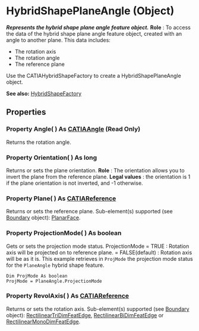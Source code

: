 # HybridShapePlaneAngle (Object)

**_Represents the hybrid shape plane angle feature object._**
**Role** : To access the data of the hybrid shape plane angle feature object, created with an angle to another plane. This data includes:

  * The rotation axis
  * The rotation angle
  * The reference plane

Use the CATIAHybridShapeFactory to create a HybridShapePlaneAngle object.

**See also:**      [HybridShapeFactory](../GSMInterfaces/interface_HybridShapeFactory_68680.md)

## Properties

### Property **Angle**( ) As [CATIAAngle](../KnowledgeInterfaces/interface_Angle_5497.md) (Read Only)

Returns the rotation angle.  
### Property **Orientation**( ) As long

Returns or sets the plane orientation.
**Role** : The orientation allows you to invert the plane from the reference plane.
**Legal values** : the orientation is 1 if the plane orientation is not inverted, and -1 otherwise.  
### Property **Plane**( ) As [CATIAReference](../InfInterfaces/interface_Reference_17481.md)

Returns or sets the reference plane.
Sub-element(s) supported (see [Boundary](../MecModInterfaces/interface_Boundary_14542.md) object): [PlanarFace](../MecModInterfaces/interface_PlanarFace_20456.md).  
### Property **ProjectionMode**( ) As boolean

Gets or sets the projection mode status. ProjectionMode = TRUE : Rotation axis will be projected on to reference plane. = FALSE(default) : Rotation axis will be as it is. This example retrieves in `ProjMode` the projection mode status for the `PlaneAngle` hybrid shape feature.

```VBScript
Dim ProjMode As boolean
ProjMode = PlaneAngle.ProjectionMode

```

### Property **RevolAxis**( ) As [CATIAReference](../InfInterfaces/interface_Reference_17481.md)

Returns or sets the rotation axis.
Sub-element(s) supported (see [Boundary](../MecModInterfaces/interface_Boundary_14542.md) object): [RectilinearTriDimFeatEdge](../MecModInterfaces/interface_RectilinearTriDimFeatEdge_125698.md), [RectilinearBiDimFeatEdge](../MecModInterfaces/interface_RectilinearBiDimFeatEdge_114366.md) or [RectilinearMonoDimFeatEdge](../MecModInterfaces/interface_RectilinearMonoDimFeatEdge_136236.md).